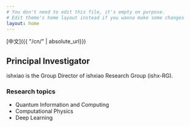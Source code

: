 ```yaml
---
# You don't need to edit this file, it's empty on purpose.
# Edit theme's home layout instead if you wanna make some changes
layout: home
---
```


<!-- meta http-equiv="refresh" content="5; url=mobile.html"/ -->

[中文]({{ "/cn/" | absolute_url}})

## Principal Investigator

ishxiao is the Group Director of ishxiao Research Group (ishx-RG).


### Research topics

- Quantum Information and Computing
- Computational Physics
- Deep Learning